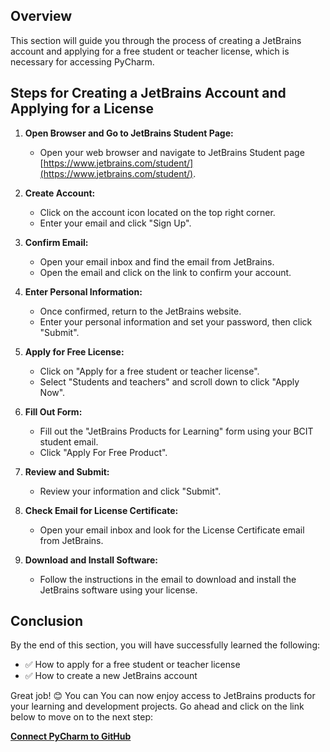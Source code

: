 ## Overview

This section will guide you through the process of creating a JetBrains account and applying for a free student or teacher license, which is necessary for accessing PyCharm.

## Steps for Creating a JetBrains Account and Applying for a License

1. **Open Browser and Go to JetBrains Student Page:**
     - Open your web browser and navigate to JetBrains Student page [https://www.jetbrains.com/student/](https://www.jetbrains.com/student/).

2. **Create Account:**
    - Click on the account icon located on the top right corner.
    - Enter your email and click "Sign Up".

3. **Confirm Email:**
    - Open your email inbox and find the email from JetBrains.
    - Open the email and click on the link to confirm your account.

4. **Enter Personal Information:**
    - Once confirmed, return to the JetBrains website.
    - Enter your personal information and set your password, then click "Submit".

5. **Apply for Free License:**
    - Click on "Apply for a free student or teacher license".
    - Select "Students and teachers" and scroll down to click "Apply Now".

6. **Fill Out Form:**
    - Fill out the "JetBrains Products for Learning" form using your BCIT student email.
    - Click "Apply For Free Product".

7. **Review and Submit:**
    - Review your information and click "Submit".

8. **Check Email for License Certificate:**
    - Open your email inbox and look for the License Certificate email from JetBrains.

9. **Download and Install Software:**
    - Follow the instructions in the email to download and install the JetBrains software using your license.

## Conclusion

By the end of this section, you will have successfully learned the following:

- ✅ How to apply for a free student or teacher license
- ✅ How to create a new JetBrains account

Great job! 😊 You can You can now enjoy access to JetBrains products for your learning and development projects. Go ahead and click on the link below to move on to the next step:

**[Connect PyCharm to GitHub](connectPycharmToGithub.md)**
